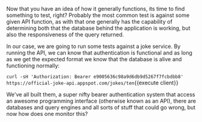Now that you have an idea of how it generally functions, its time to find something to test, right?  Probably the most common test is against some given API function, as with that one generally has the capability of determining both that the database behind the application is working, but also the responsiveness of the query returned.

In our case, we are going to run some tests against a joke service.  By running the API, we can know that authentication is functional and as long as we get the expected format we know that the database is alive and functioning normally:

`curl -sH 'Authorization: Bearer e9005636c98a9d6db9d5267f7fcbdbb8' https://official-joke-api.appspot.com/jokes/ten`{{execute client}}

We've all built them, a super nifty bearer authentication system that access an awesome programming interface (otherwise known as an API), there are databases and query engines and all sorts of stuff that could go wrong, but now how does one monitor this?
